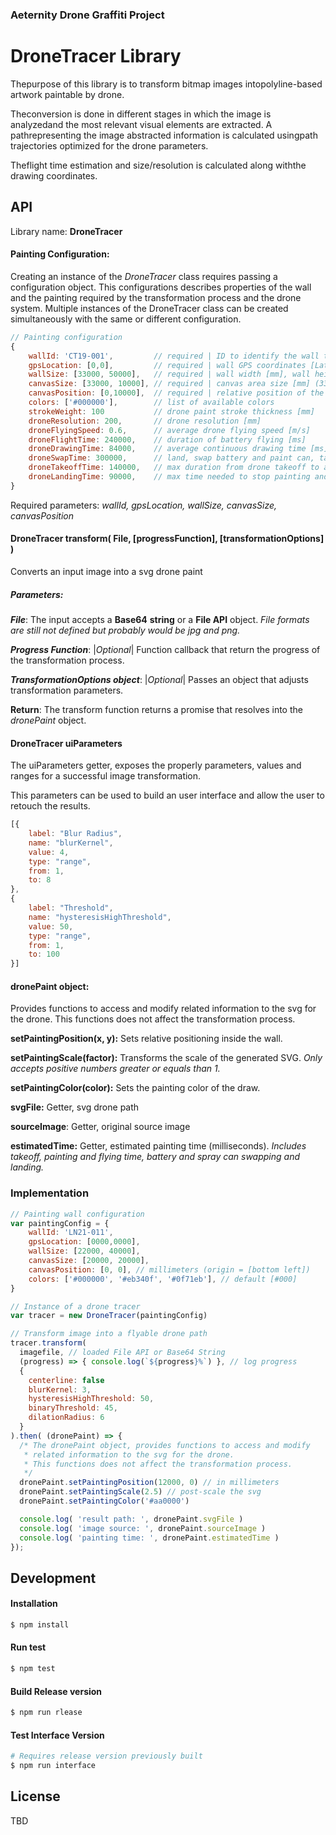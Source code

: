 ### Aeternity Drone Graffiti Project

# DroneTracer Library

Thepurpose of this library is to transform bitmap images intopolyline-based artwork paintable by drone.

Theconversion is done in different stages in which the image is analyzedand the most relevant visual elements are extracted. A pathrepresenting the image abstracted information is calculated usingpath trajectories optimized for the drone parameters.

Theflight time estimation and size/resolution is calculated along withthe drawing coordinates.



## API

Library name: **DroneTracer**

#### Painting Configuration:

Creating an instance of the *DroneTracer* class requires passing a configuration object.
This configurations describes properties of the wall and the painting required by the transformation process and the drone system.
Multiple instances of the DroneTracer class can be created simultaneously with the same or different configuration.

```js
// Painting configuration
{
    wallId: 'CT19-001',         // required | ID to identify the wall target
    gpsLocation: [0,0],         // required | wall GPS coordinates [Latitude, Longitude]
    wallSize: [33000, 50000],   // required | wall width [mm], wall height [mm] (33m x 50m)
    canvasSize: [33000, 10000], // required | canvas area size [mm] (33m x 10m)
    canvasPosition: [0,10000], 	// required | relative position of the canvas in the wall [mm]
    colors: ['#000000'],    	// list of available colors
    strokeWeight: 100           // drone paint stroke thickness [mm]
    droneResolution: 200,   	// drone resolution [mm]
    droneFlyingSpeed: 0.6,      // average drone flying speed [m/s]
    droneFlightTime: 240000,    // duration of battery flying [ms]
    droneDrawingTime: 84000,    // average continuous drawing time [ms]
    droneSwapTime: 300000,      // land, swap battery and paint can, takeoff, and resume painting [ms]
    droneTakeoffTime: 140000,   // max duration from drone takeoff to actual painting [ms]
    droneLandingTime: 90000,    // max time needed to stop painting and land [ms]
}
```

Required parameters: *wallId, gpsLocation, wallSize, canvasSize, canvasPosition*



#### DroneTracer transform( File, [progressFunction], [transformationOptions] )

Converts an input image into a svg drone paint

##### Parameters:

***File***: The input accepts a **Base64** **string** or a **File API** object.
*File formats are still not defined but probably would be jpg and png.*


***Progress Function***: |*Optional*| Function callback that return the progress of the transformation  				process.

***TransformationOptions object***: |*Optional*| Passes an object that adjusts transformation parameters.

**Return**:
The transform function returns a promise that resolves into the *dronePaint* object.



#### DroneTracer uiParameters

The uiParameters getter, exposes the properly parameters, values and ranges for a successful image transformation.

This parameters can be used to build an user interface and allow the user to retouch the results.

```javascript
[{
    label: "Blur Radius",
    name: "blurKernel",
    value: 4,
    type: "range",
    from: 1,
    to: 8
},
{
    label: "Threshold",
    name: "hysteresisHighThreshold",
    value: 50,
    type: "range",
    from: 1,
    to: 100
}]
```



#### dronePaint object:

Provides functions to access and modify related information to the svg for the drone. This functions does not affect the transformation process.

**setPaintingPosition(x, y):** Sets relative positioning inside the wall.

**setPaintingScale(factor):** Transforms the scale of the generated SVG. *Only accepts positive numbers greater or equals than 1.*

**setPaintingColor(color):** Sets the painting color of the draw.

**svgFile:** Getter, svg drone path

**sourceImage**: Getter, original source image

**estimatedTime:** Getter, estimated painting time (milliseconds). *Includes takeoff, painting and flying time, battery and spray can swapping and landing.*



### Implementation


```javascript
// Painting wall configuration
var paintingConfig = {
    wallId: 'LN21-011',
    gpsLocation: [0000,0000],
    wallSize: [22000, 40000],
    canvasSize: [20000, 20000],
    canvasPosition: [0, 0], // millimeters (origin = [bottom left])
    colors: ['#000000', '#eb340f', '#0f71eb'], // default [#000]
}

// Instance of a drone tracer
var tracer = new DroneTracer(paintingConfig)

// Transform image into a flyable drone path
tracer.transform(
  imagefile, // loaded File API or Base64 String
  (progress) => { console.log(`${progress}%`) }, // log progress
  { 
    centerline: false
    blurKernel: 3,
    hysteresisHighThreshold: 50,
    binaryThreshold: 45,
    dilationRadius: 6     
  }
).then( (dronePaint) => {
  /* The dronePaint object, provides functions to access and modify
   * related information to the svg for the drone.
   * This functions does not affect the transformation process.
   */
  dronePaint.setPaintingPosition(12000, 0) // in millimeters
  dronePaint.setPaintingScale(2.5) // post-scale the svg
  dronePaint.setPaintingColor('#aa0000')

  console.log( 'result path: ', dronePaint.svgFile )
  console.log( 'image source: ', dronePaint.sourceImage )
  console.log( 'painting time: ', dronePaint.estimatedTime )
});

```



## Development

#### Installation

```bash
$ npm install
```



#### Run test

```bash
$ npm test
```



#### Build Release version

```bash
$ npm run rlease
```



#### Test Interface Version

```bash
# Requires release version previously built
$ npm run interface
```





## License

TBD
